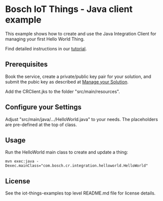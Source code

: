 # Bosch IoT Things - Java client example

This example shows how to create and use the Java Integration Client for managing your first Hello World Thing.

Find detailed instructions in our <a href="https://things.apps.bosch-iot-cloud.com/dokuwiki/doku.php?id=007-tutorial:client:02_device-int">tutorial</a>.

## Prerequisites

Book the service, create a private/public key pair for your solution, and submit the pubic key as described at <a href="https://things.apps.bosch-iot-cloud.com/dokuwiki/doku.php?id=002_getting_started:booking:manage-solution-ui">Manage your Solution</a>. 

Add the CRClient.jks to the folder "src/main/resources".

## Configure your Settings

Adjust "src/main/java/.../HelloWorld.java" to your needs.
The placeholders are pre-defined at the top of class.


## Usage
Run the HelloWorld main class to create and update a thing:

    mvn exec:java -Dexec.mainClass="com.bosch.cr.integration.helloworld.HelloWorld"


## License
See the iot-things-examples top level README.md file for license details.
